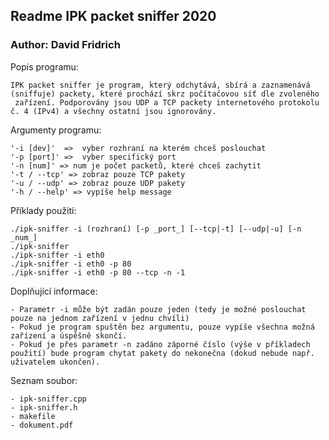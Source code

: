 ﻿## Readme IPK packet sniffer 2020 
### Author: David Fridrich

Popis programu:

	IPK packet sniffer je program, který odchytává, sbírá a zaznamenává
	(sniffuje) packety, které prochází skrz počítačovou síť dle zvoleného
	 zařízení. Podporovány jsou UDP a TCP packety internetového protokolu č. 4 (IPv4) a všechny ostatní jsou ignorovány.

Argumenty programu:
	
	'-i [dev]'  =>  vyber rozhraní na kterém chceš poslouchat
	'-p [port]' =>  vyber specifický port
	'-n [num]' => num je počet packetů, které chceš zachytit
	'-t / --tcp' => zobraz pouze TCP pakety
	'-u / --udp' => zobraz pouze UDP pakety
	'-h / --help' => vypíše help message

Příklady použití:

	./ipk-sniffer -i (rozhraní) [-p ­­_port_] [--tcp|-t] [--udp|-u] [-n _num_]
	./ipk-sniffer 
	./ipk-sniffer -i eth0
	./ipk-sniffer -i eth0 -p 80
	./ipk-sniffer -i eth0 -p 80 --tcp -n -1
	
Doplňující informace:	

	- Parametr -i může být zadán pouze jeden (tedy je možné poslouchat pouze na jednom zařízení v jednu chvíli) 
	- Pokud je program spuštěn bez argumentu, pouze vypíše všechna možná zařízení a úspěšně skončí.
	- Pokud je přes parametr -n zadáno záporné číslo (výše v příkladech použití) bude program chytat pakety do nekonečna (dokud nebude např. uživatelem ukončen).

Seznam soubor:

	- ipk-sniffer.cpp
	- ipk-sniffer.h
	- makefile
	- dokument.pdf